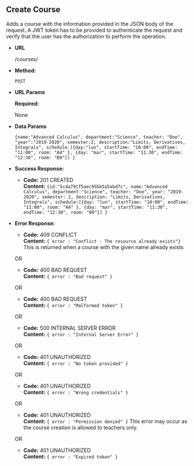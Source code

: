 **Create Course**
----
  Adds a course with the information provided in the JSON body of the request.
  A JWT token has to be provided to authenticate the request and verify that
  the user has the authorization to perform the operation.

* **URL**

  /courses/

* **Method:**

  `POST`
  
*  **URL Params**

   **Required:**
 
   None
   

* **Data Params**

    `{name:"Advanced Calculus", department:"Science", teacher: "Doe", "year":"2019-2020", semester:2,
	  description:"Limits, Derivatives, Integrals",
	  schedule:[{day:"lun", startTime: "10:00", endTime: "11:00", room: "A4" },
				{day: "mar", startTime: "11:30", endTime: "12:30", room: "B9"}]
    }`

* **Success Response:**

  * **Code:** 201 CREATED <br />
    **Content:** `{id:"5cda791f5aec95bb5a5abd7c",
                   name:"Advanced Calculus", department:"Science", teacher: "Doe", year: "2019-2020", semester: 2,
	               description: "Limits, Derivatives, Integrals",
	               schedule:[{day: "lun", startTime: "10:00", endTime: "11:00", room: "A4" },
				                {day: "mar", startTime: "11:30", endTime: "12:30", room: "B9"}]
                     }`
 
* **Error Response:**

  * **Code:** 409 CONFLICT <br />
    **Content:** `{ error : "Conflict - The resource already exists"}`
    This is returned when a course with the given name already exists

  OR

  * **Code:** 400 BAD REQUEST <br />
    **Content:** `{ error : "Bad request" }`
    
  OR

  * **Code:** 400 BAD REQUEST <br />
    **Content:** `{ error : "Malformed token" }`
    
  OR

  * **Code:** 500 INTERNAL SERVER ERROR <br />
    **Content:** `{ error : "Internal Server Error" }`
    
  OR

  * **Code:** 401 UNAUTHORIZED <br />
    **Content:** `{ error : "No token provided" }`
    
  OR

  * **Code:** 401 UNAUTHORIZED <br />
    **Content:** `{ error : "Wrong credentials" }`
    
  OR

  * **Code:** 401 UNAUTHORIZED <br />
    **Content:** `{ error : "Permission denied" }` This error may occur as the course creation is allowed to teachers only.
    
  OR

  * **Code:** 401 UNAUTHORIZED <br />
    **Content:** `{ error : "Expired token" }`